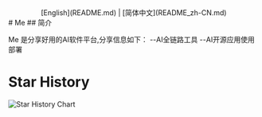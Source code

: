 <div id="top"></div>
<div align="center">
[English](README.md) | [简体中文](README_zh-CN.md)
</div>
<div align="center">
</div>
# Me 
## 简介

Me 是分享好用的AI软件平台,分享信息如下：
--AI全链路工具
--AI开源应用使用部署
# Star History

<a>
 <picture>
   <source media="(prefers-color-scheme: dark)" srcset="https://api.star-history.com/svg?repos=opendatalab/MinerU&type=Date&theme=dark" />
   <source media="(prefers-color-scheme: light)" srcset="https://api.star-history.com/svg?repos=opendatalab/MinerU&type=Date" />
   <img alt="Star History Chart" src="https://api.star-history.com/svg?repos=opendatalab/MinerU&type=Date" />
 </picture>
</a>
